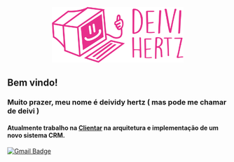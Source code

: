 <p align="center">
  <img text-align="center" width="300px" src="https://github.com/dhertzb/deivihertz/raw/main/src/assets/logo.svg">
</p>

## Bem vindo! 

### Muito prazer, meu nome é deividy hertz ( mas pode me chamar de deivi )
#### Atualmente trabalho na [Clientar](https://github.com/clientarcrm) na arquitetura e implementação de um novo sistema CRM.


[![Gmail Badge](https://img.shields.io/badge/-dhertzb@gmail.com-c14438?style=flat-square&logo=Gmail&logoColor=white&link=mailto:dhertzb@gmail.com)](mailto:dhertzb@gmail.com)


<!--
**dhertzb/dhertzb** is a ✨ _special_ ✨ repository because its `README.md` (this file) appears on your GitHub profile.

Here are some ideas to get you started:

- 🔭 I’m currently working on ...
- 🌱 I’m currently learning ...
- 👯 I’m looking to collaborate on ...
- 🤔 I’m looking for help with ...
- 💬 Ask me about ...
- 📫 How to reach me: ...
- 😄 Pronouns: ...
- ⚡ Fun fact: ...
-->
